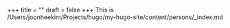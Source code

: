 +++
title = ""
draft = false
+++
This is /Users/joonheekim/Projects/hugo/my-hugo-site/content/persons/_index.md
